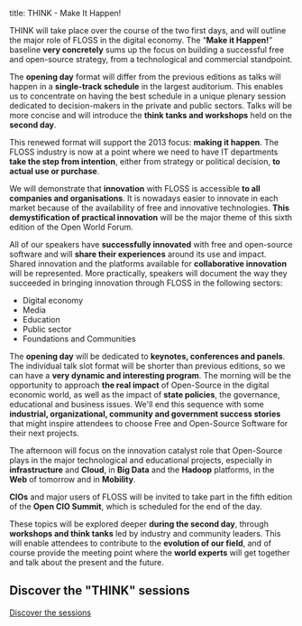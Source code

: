 title:  THINK - Make It Happen!

THINK will take place over the course of the two first days, and will outline the major role of FLOSS in the digital economy. The “<b>Make it Happen!</b>” baseline **very concretely** sums up the focus on building a successful free and open-source strategy, from a technological and commercial standpoint.

The **opening day** format will differ from the previous editions as talks will happen in a **single-track schedule** in the largest auditorium. This enables us to concentrate on having the best schedule in a unique plenary session dedicated to decision-makers in the private and public sectors. Talks will be more concise and will introduce the **think tanks and workshops**  held on the **second day**.

This renewed format will support the 2013 focus: **making it happen**. The FLOSS industry is now at a point where we need to have IT departments **take the step from intention**, either from strategy or political decision, **to actual use or purchase**.

We will demonstrate that **innovation** with FLOSS is accessible **to all companies and organisations**. It is nowadays easier to innovate in each market because of the availability of free and innovative technologies. **This demystification of practical innovation** will be the major theme of this sixth edition of the Open World Forum.

All of our speakers have **successfully innovated** with free and open-source software and will **share their experiences** around its use and impact. Shared innovation and the platforms available for **collaborative innovation** will be represented. More practically, speakers will document the way they succeeded in bringing innovation through FLOSS in the following sectors:

* Digital economy
* Media
* Education
* Public sector
* Foundations and Communities


The **opening day** will be dedicated to **keynotes, conferences and panels**. The individual talk slot format will be shorter than previous editions, so we can have a **very dynamic and interesting program**. The morning will be the opportunity to approach **the real impact** of Open-Source in the digital economic world, as well as the impact of **state policies**, the governance, educational and business issues. We'll end this sequence with some **industrial, organizational, community and government success stories** that might inspire attendees to choose Free and Open-Source Software for their next projects.

The afternoon will focus on the innovation catalyst role that Open-Source plays in the major technological and educational projects, especially in **infrastructure** and **Cloud**, in **Big Data** and the **Hadoop** platforms, in the **Web** of tomorrow and in **Mobility**.

**CIOs** and major users of FLOSS will be invited to take part in the fifth edition of the **Open CIO Summit**, which is scheduled for the end of the day.

These topics will be explored deeper **during the second day**, through **workshops and think tanks** led by industry and community leaders. This will enable attendees to contribute to the **evolution of our field**, and of course provide the meeting point where the **world experts** will get together and talk about the present and the future.

## Discover the "THINK" sessions

<a class="btn" href="/en/tracks/?theme=think">Discover the sessions</a>


